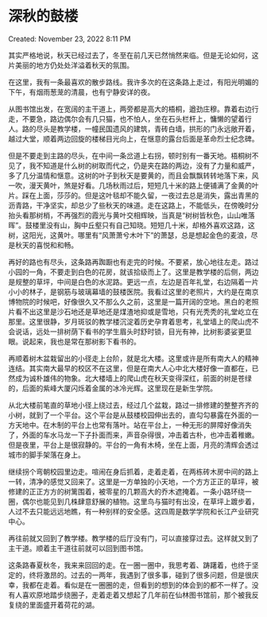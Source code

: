 # 深秋的鼓楼

Created: November 23, 2022 8:11 PM

其实严格地说，秋天已经过去了，冬至在前几天已然悄然来临。但是无论如何，这片美丽的地方仍处处洋溢着秋天的氛围。

在这里，我有一条最喜欢的散步路线。我许多次的在这条路上走过，有阳光明媚的下午，有烟雨葱茏的清晨，也有宁静安详的夜。

从图书馆出发，在宽阔的主干道上，两旁都是高大的梧桐，遒劲庄穆。靠着右边行走，不要急，路边偶尔会有几只猫，也不怕人，坐在石头栏杆上，慵懒的望着行人。路的尽头是教学楼，一幢民国遗风的建筑，青砖白墙，拱形的门永远敞开着，越过大堂，顺着两边回旋的楼梯目光向上，在惬意的露台后面是革命烈士纪念碑。

但是不要走到主路的尽头，在中间一条岔道上右拐，顿时别有一番天地。梧桐树不见了，我不知道是什么树的树取而代之，仍是夹在路的两边，没有了力量和威严，多了几分温情和惬意。这树的叶子到秋天是要黄的，而且会飘飘转转地落下来，风一吹，漫天黄叶，煞是好看。几场秋雨过后，短短几十米的路上便铺满了金黄的叶片。踩在上面，莎莎的。但是这叶毯却不能久留，一夜过去总是消失，露出青黑的沥青路，干净坚实，却总少了些秋天的味道。走在这路上，不能低头，在傍晚时分抬头看那树梢，不再强烈的霞光与黄叶交相辉映，当真是“树树皆秋色，山山唯落晖”。鼓楼里没有山，胸中丘壑只有自己知晓。短短几十米，却格外喜欢这路，这树，这阳光，这黄叶。哪里有“风萧萧兮木叶下”的萧瑟，总是想起金色的麦浪，尽是秋天的喜悦和和畅。

再好的路也有尽头，这条路再踟蹰也有走完的时候。不要紧，放心地往左走。路过小园的一角，不要走到白色的花房，就该拾级而上了。这里是教学楼的后侧，两边是规整的草坪，中间是白色的水泥路。更远一点，左边是百年礼堂，右边隔着一片小小的林子，是钢筋与玻璃幕墙的鼓楼医院。我看过这里的老照片，大约是在南京博物院的时候吧，好像很久又不那么久之前，这里是一篇开阔的空地。黑白的老照片看不出这里是沙石地还是草地还是煤渣地抑或是雪地，只有光秃秃的礼堂屹立在那里。这里很静，岁月斑驳的教学楼沉淀着历史孕育着思考，礼堂墙上的爬山虎不会说话，远处一排树荫下看书的学生眉头时舒时锁，目光有神，比树影婆娑更显眼。说起来，我也是常在那树影下看书的。

再顺着树木盆栽留出的小径走上台阶，就是北大楼。这里或许是所有南大人的精神连结。其实南大最早的校区不在这里，但是在南大人心中北大楼好像一直都在，已然成为诚朴雄伟的物象。北大楼墙上的爬山虎在秋天变得深红，前面的树是苍绿的，后面的紫峰大厦闪烁着金属的冰冷光辉。这里现在是新生学院。

从北大楼前笔直的草地小径上绕过去，经过几个盆栽，路过一排修建的整整齐齐的小树，就到了一个平台。这个平台是从鼓楼校园伸出去的，直勾勾暴露在外面的一方天地中。在木制的平台上也常有落叶。站在平台上，一种无形的屏障好像消失了，外面的车水马龙一下子扑面而来，声音杂得很，冲击着古朴，也冲击着稚嫩。但是夜里，平台上是很寂静的。平台的一角有木椅，坐在上面，月亮的清辉会透过城市的脚手架落在身上。

继续拐个弯朝校园里边走。喧闹在身后抓着，走着走着，在两栋砖木房中间的路上一转，清净的感觉又回来了。这里是一方单独的小天地，一个方方正正的草坪，被修建的正正方方的树篱围着，被零星的几颗高大的乔木遮掩着。一条小路环绕一圈，偶尔也能见到几株肆意舒展的植物。这里鸟与猫时有出没，在草坪上踱步着，人过不去只能远远地瞧，有一种别样的安全感。这四周是数学学院和长江产业研究中心。

再往前就又回到了教学楼。教学楼的后厅没有门，可以直接穿过去。这样就又到了主干道。顺着主干道往前就可以回到图书馆。

这条路春夏秋冬，我来来回回的走。在一圈一圈中，我思考着、踌躇着，也终于坚定的，终将激昂的。过去的一两年，我遇到了很多事，碰到了很多问题，但是很庆幸，我都在走着。看似是在一圈圈的走，但看到的想到的体会到的都不一样了。没有人喜欢原地踏步绕圈子，走着走着又想起了几年前在仙林图书馆前，那个被我反复绕的里面盛开着荷花的湖。